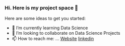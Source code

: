 ### Hi. Here is my project space 👋



Here are some ideas to get you started:

- 🌱 I’m currently learning Data Science
- 👯 I’m looking to collaborate on Data Science Projects
- 📫 How to reach me: ... [Website](https://samyukthamahesh.github.io/samyuktha_mahesh/) [linkedin](https://www.linkedin.com/in/samyuktha-mahesh/)

